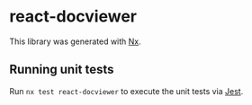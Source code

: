 # react-docviewer

This library was generated with [Nx](https://nx.dev).

## Running unit tests

Run `nx test react-docviewer` to execute the unit tests via [Jest](https://jestjs.io).
